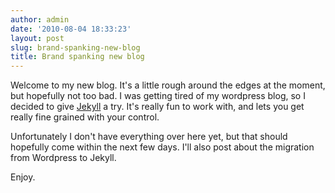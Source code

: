 ```yaml
---
author: admin
date: '2010-08-04 18:33:23'
layout: post
slug: brand-spanking-new-blog
title: Brand spanking new blog 
---
```


Welcome to my new blog.  It's a little rough around the edges at the moment, but hopefully not too bad.  I was getting tired of my wordpress blog, so I decided to give [Jekyll](http://jekyllrb.com/) a try.  It's really fun to work with, and lets you get really fine grained with your control. 

Unfortunately I don't have everything over here yet, but that should hopefully come within the next few days. I'll also post about the migration from Wordpress to Jekyll.  

Enjoy.
